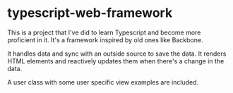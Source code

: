 # typescript-web-framework

This is a project that I've did to learn Typescript and become more proficient in it. It's a framework inspired by old ones like Backbone.

It handles data and sync with an outside source to save the data. It renders HTML elements and reactively updates them when there's a change in the data.

A user class with some user specific view examples are included.
